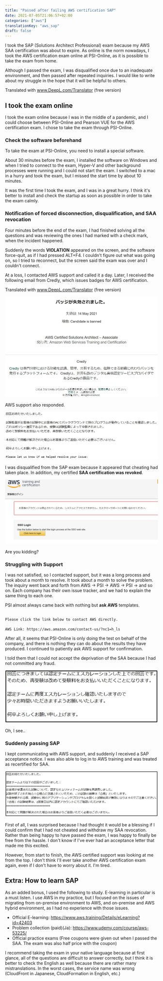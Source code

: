 ```yaml
---
title: "Passed after failing AWS certification SAP"
date: 2021-07-05T21:06:57+02:00
categories: ["aws"]
translationKey: "aws_sap"
draft: false
---
```


I took the SAP (Solutions Architect Professional) exam because my AWS SAA certification was about to expire. As online is the norm nowadays, I took the AWS certification exam online at PSI-Online, as it is possible to take the exam from home.

Although I passed the exam, I was disqualified once due to an inadequate environment, and then passed after repeated inquiries. I would like to write about my struggle in the hope that it will be helpful to others.

Translated with www.DeepL.com/Translator (free version)

## I took the exam online
I took the exam online because I was in the middle of a pandemic, and I could choose between PSI-Online and Pearson VUE for the AWS certification exam. I chose to take the exam through PSI-Online.

### Check the software beforehand
To take the exam at PSI-Online, you need to install a special software.

About 30 minutes before the exam, I installed the software on Windows and when I tried to connect to the exam, Hyper-V and other background processes were running and I could not start the exam. I switched to a mac in a hurry and took the exam, but I missed the start time by about 10 minutes.

It was the first time I took the exam, and I was in a great hurry. I think it's better to install and check the startup as soon as possible in order to take the exam calmly.

### Notification of forced disconnection, disqualification, and SAA revocation
Four minutes before the end of the exam, I had finished solving all the questions and was reviewing the ones I had marked with a check mark, when the incident happened.

Suddenly the words **VIOLATION** appeared on the screen, and the software force-quit, as if I had pressed ALT+F4. I couldn't figure out what was going on, so I tried to reconnect, but the screen said the exam was over and I couldn't connect.

At a loss, I contacted AWS support and called it a day. Later, I received the following email from Credly, which issues badges for AWS certification.

Translated with www.DeepL.com/Translator (free version)

![saa](saa.jpg)

AWS support also responded.

![aws-ans](aws-ans.jpg)


I was disqualified from the SAP exam because it appeared that cheating had taken place. In addition, my certified **SAA certification was revoked**.

![saws](aws.jpg)

Are you kidding?

### Struggling with Support
I was not satisfied, so I contacted support, but it was a long process and took about a month to resolve. It took about a month to solve the problem. The inquiry went back and forth from AWS -> PSI -> AWS -> PSI -> and so on. Each company has their own issue tracker, and we had to explain the same thing to each one.

PSI almost always came back with nothing but **ask AWS** templates.

```

Please click the link below to contact AWS directly.

AWS Link: https://aws.amazon.com/contact-us/?nc1=h_ls

```

After all, it seems that PSI-Online is only doing the test on behalf of the company, and there is nothing they can do about the results they have produced.
I continued to patiently ask AWS support for confirmation.

I told them that I could not accept the deprivation of the SAA because I had not committed any fraud.

![aws-ans2](aws-ans2.jpg)

Oh, I see..

### Suddenly passing SAP
I kept communicating with AWS support, and suddenly I received a SAP acceptance notice. I was also able to log in to AWS training and was treated as recertified for SAA.

![aws-fin](aws-fin.jpg)

First of all, I was surprised because I had thought it would be a blessing if I could confirm that I had not cheated and withdraw my SAA revocation. Rather than being happy to have passed the exam, I was happy to finally be free from the hassle. I don't know if I've ever had an acceptance letter that made me this excited.

However, from start to finish, the AWS certified support was looking at me from the top. I don't think I'll ever take another AWS certification exam again, even if I don't have to worry about it. I'm tired.

## Extra: How to learn SAP
As an added bonus, I used the following to study. E-learning in particular is a must listen. I use AWS in my practice, but I focused on the issues of migrating from on-premise environment to AWS, and on-premise and AWS hybrid environment, as I had no experience with those issues.

- Official E-learning: https://www.aws.training/Details/eLearning?id=42403
- Problem collection (paid)(Ja): https://www.udemy.com/course/aws-53225/
- Official practice exams (Free coupons were given out when I passed the SAA. The exam was also half price with the coupon)

I recommend taking the exam in your native language because at first glance, all of the questions are difficult to answer correctly, but I think it is better to check the English as well because there are rather many mistranslations. In the worst cases, the service name was wrong (CloudFront in Japanese, CloudFormation in English, etc.)
